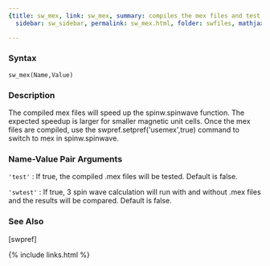 ```yaml
---
{title: sw_mex, link: sw_mex, summary: compiles the mex files and test them, keywords: sample,
  sidebar: sw_sidebar, permalink: sw_mex.html, folder: swfiles, mathjax: 'true'}

---
```


### Syntax

`sw_mex(Name,Value)`

### Description

The compiled mex files will speed up the spinw.spinwave function. The
expected speedup is larger for smaller magnetic unit cells. Once the mex
files are compiled, use the swpref.setpref('usemex',true) command to
switch to mex in spinw.spinwave.
 

### Name-Value Pair Arguments

`'test'`
: If true, the compiled .mex files will be tested. Default is
  false.

`'swtest'`
: If true, 3 spin wave calculation will run with and without .mex
  files and the results will be compared. Default is false.

### See Also

[swpref]

{% include links.html %}

